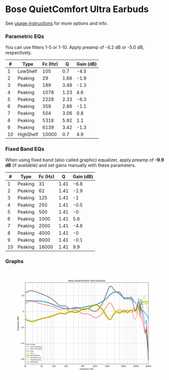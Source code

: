 # Bose QuietComfort Ultra Earbuds
See [usage instructions](https://github.com/jaakkopasanen/AutoEq#usage) for more options and info.

### Parametric EQs
You can use filters 1-5 or 1-10. Apply preamp of -4.2 dB or -5.0 dB, respectively.

|   # | Type      |   Fc (Hz) |    Q |   Gain (dB) |
|-----|-----------|-----------|------|-------------|
|   1 | LowShelf  |       105 | 0.7  |        -4.5 |
|   2 | Peaking   |        29 | 1.66 |        -1.9 |
|   3 | Peaking   |       189 | 3.48 |        -1.3 |
|   4 | Peaking   |      1078 | 1.23 |         4.6 |
|   5 | Peaking   |      2228 | 2.33 |        -6.3 |
|   6 | Peaking   |       358 | 2.86 |        -1.1 |
|   7 | Peaking   |       504 | 3.06 |         0.8 |
|   8 | Peaking   |      5318 | 5.92 |         1.1 |
|   9 | Peaking   |      6139 | 3.42 |        -1.3 |
|  10 | HighShelf |     10000 | 0.7  |         4.9 |

### Fixed Band EQs
When using fixed band (also called graphic) equalizer, apply preamp of **-9.9 dB** (if available) and set gains manually with these parameters.

|   # | Type    |   Fc (Hz) |    Q |   Gain (dB) |
|-----|---------|-----------|------|-------------|
|   1 | Peaking |        31 | 1.41 |        -6.8 |
|   2 | Peaking |        62 | 1.41 |        -2.9 |
|   3 | Peaking |       125 | 1.41 |        -1   |
|   4 | Peaking |       250 | 1.41 |        -0.5 |
|   5 | Peaking |       500 | 1.41 |        -0   |
|   6 | Peaking |      1000 | 1.41 |         5.6 |
|   7 | Peaking |      2000 | 1.41 |        -4.6 |
|   8 | Peaking |      4000 | 1.41 |        -0   |
|   9 | Peaking |      8000 | 1.41 |        -0.1 |
|  10 | Peaking |     16000 | 1.41 |         9.9 |

### Graphs
![](./Bose%20QuietComfort%20Ultra%20Earbuds.png)
